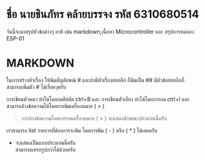# ชื่อ นายชินภัทร คล้ายบรรจง รหัส 6310680514 
วันนี้จะมาสรุปหัวข้อต่างๆ อาทิ เช่น markdown,เนื้อหา Microcontroller และ สรุปการทดลอง ESP-01

# MARKDOWN
ในการสร้างหัวเรื่อง ให้พิมสัญลักษณ์ # และถ้ามีหัวเรื่องย่อยอีก ก็พิมเป็น ## มีหัวข้อย่อยอีกก็สามารถเพิ่มตัว # ได้เรื่อยๆครับ

การเขียนตัวหนา ทำได้โดยกดคีย์ลัด ctrl+B และ การเขียนตัวเอียง ทำได้โดยการกด ctrl+I และสามารถอ้างข้อความได้โดยการพิมเครื่องหมาย ( > )
> การอ้างข้อความโดยการกดเครื่องหมาย ( > ) จะแสดงลักษณะประมาณนี้ครับ

เราสามารถ list รายการที่ต้องการจะพิม โดยการพิม ( - ) หรือ ( * ) ได้เลยครับ
- จะแสดงเป็นแบบประมาณนี้ครับ  
สามารถแทรกรูปภาำได้ด้วยครับ

